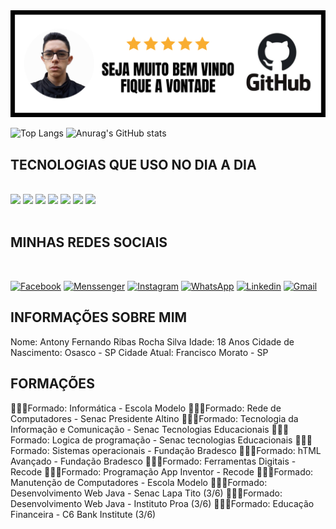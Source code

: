 <img src="https://github.com/AntonyFernando3/AntonyFernando3/blob/main/capadogithub.png">

![Top Langs](https://github-readme-stats.vercel.app/api/top-langs/?username=AntonyFernando3&langs_count=8) 
![Anurag's GitHub stats](https://github-readme-stats.vercel.app/api?username=AntonyFernando3&show_icons=true&theme=white)

## TECNOLOGIAS QUE USO NO DIA A DIA

<div style="display:inline_block"></br>

<img src="https://img.shields.io/badge/HTML5-E34F26?style=for-the-badge&logo=html5&logoColor=white">

<img src="https://img.shields.io/badge/CSS3-1572B6?style=for-the-badge&logo=css3&logoColor=white">

<img src="https://img.shields.io/badge/JavaScript-F7DF1E?style=for-the-badge&logo=javascript&logoColor=black">

<img src="https://img.shields.io/badge/Java-ED8B00?style=for-the-badge&logo=java&logoColor=white">

<img src="https://img.shields.io/badge/React-20232A?style=for-the-badge&logo=react&logoColor=61DAFB">

<img src="https://img.shields.io/badge/Bootstrap-563D7C?style=for-the-badge&logo=bootstrap&logoColor=white">

<img src="https://img.shields.io/badge/MySQL-00000F?style=for-the-badge&logo=mysql&logoColor=white">

</div>

<br>

## MINHAS REDES SOCIAIS

<br>

[![Facebook](https://img.shields.io/badge/Facebook-1877F2?style=for-the-badge&logo=facebook&logoColor=white)](https://www.facebook.com/antonytimaotico)
[![Menssenger](https://img.shields.io/badge/Messenger-00B2FF?style=for-the-badge&logo=messenger&logoColor=white)](https://m.me/antonytimaotico)
[![Instagram](https://img.shields.io/badge/Instagram-E4405F?style=for-the-badge&logo=instagram&logoColor=white)](https://www.instagram.com/antony_fernando_Silva?r=nametag)
[![WhatsApp](https://img.shields.io/badge/WhatsApp-25D366?style=for-the-badge&logo=whatsapp&logoColor=white)](https://wa.me/qr/JBOFLB4FFLW5G1)
[![Linkedin](https://img.shields.io/badge/LinkedIn-0077B5?style=for-the-badge&logo=linkedin&logoColor=white)](https://www.linkedin.com/in/antony-fernando-silva-96120b21a)
[![Gmail](https://img.shields.io/badge/Gmail-D14836?style=for-the-badge&logo=gmail&logoColor=white)](https://mail.google.com/mail/u/0/#inbox)

## INFORMAÇÕES SOBRE MIM

Nome: Antony Fernando Ribas Rocha Silva
Idade: 18 Anos
Cidade de Nascimento: Osasco - SP
Cidade Atual: Francisco Morato - SP


## FORMAÇÕES

👨🏻‍🎓Formado: Informática - Escola Modelo 
👨🏻‍🎓Formado: Rede de Computadores - Senac Presidente Altino
👨🏻‍🎓Formado: Tecnologia da Informação e Comunicação - Senac Tecnologias Educacionais
👨🏻‍🎓Formado: Logica de programação - Senac tecnologias Educacionais
👨🏻‍🎓Formado: Sistemas operacionais - Fundação Bradesco
👨🏻‍🎓Formado: hTML Avançado - Fundação Bradesco
👨🏻‍🎓Formado: Ferramentas Digitais - Recode
👨🏻‍🎓Formado: Programação App Inventor - Recode
👨🏻‍🎓Formado: Manutenção de Computadores - Escola Modelo
👨🏻‍🎓Formado: Desenvolvimento Web Java - Senac Lapa Tito (3/6) 
👨🏻‍🎓Formado: Desenvolvimento Web Java - Instituto Proa (3/6) 
👨🏻‍🎓Formado: Educação Financeira - C6 Bank Institute (3/6) 

